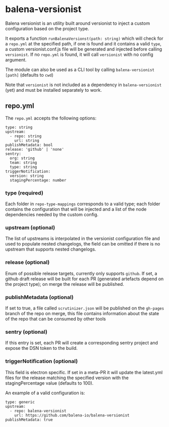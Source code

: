 # balena-versionist

Balena versionist is an utility built around versionist to inject a custom configuration based
on the project type.

It exports a function `runBalenaVersionst(path: string)` which will check for a `repo.yml` at
the specified path, if one is found and it contains a valid `type`, a custom versionist.conf.js file will be generated and injected before calling `versionist`. If no `repo.yml` is found, it will call `versionist` with no config argument.

The module can also be used as a CLI tool by calling `balena-versionist [path]` (defaults to `cwd`)

Note that `versionist` is not included as a dependency in `balena-versionist` (yet) and must be installed separately to work.

## repo.yml

The `repo.yml` accepts the following options:

```
type: string
upstream:
  - repo: string
    url: string
publishMetadata: bool
release: 'github' | 'none'
sentry:
  org: string
  team: string
  type: string
triggerNotification:
  version: string
  stagingPercentage: number
```

### type (required)
Each folder in `repo-type-mappings` corresponds to a valid type; each folder contains the configuration that will be injected and a list of the node dependencies needed by the custom config.

### upstream (optional)
The list of upstreams is interpolated in the versionist configuration file and used to populate nested changelogs, the field can be omitted if there is no upstream that supports nested changelogs.

### release (optional)
Enum of possible release targets, currently only supports `github`. If set, a github draft release will be built for each PR (generated artefacts depend on the project type); on merge the release will be published.

### publishMetadata (optional)
If set to true, a file called `scrutinizer.json` will be published on the `gh-pages` branch of the repo on merge, this file contains information about the state of the repo that can be consumed by other tools

### sentry (optional)
If this entry is set, each PR will create a corresponding sentry project and expose the DSN token to the build.

### triggerNotification (optional)
This field is electron specific. If set in a meta-PR it will update the latest.yml files for the release matching the specified version with the stagingPercentage value (defaults to 100).

An example of a valid configuration is:

```
type: generic
upstream:
  - repo: balena-versionist
    url: https://github.com/balena-io/balena-versionist
publishMetadata: true
```
